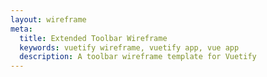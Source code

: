 ```yaml
---
layout: wireframe
meta:
  title: Extended Toolbar Wireframe
  keywords: vuetify wireframe, vuetify app, vue app
  description: A toolbar wireframe template for Vuetify
---
```

<script setup>
  import ExtendedToolbar from '@/examples/wireframes/extended-toolbar.vue'
</script>

<extended-toolbar />
